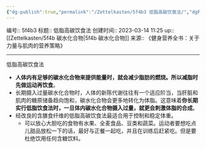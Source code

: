 ```yaml
---
{"dg-publish":true,"permalink":"/Zettelkasten/5f4b3 低脂高碳饮食法/","dgPassFrontmatter":true}
---
```


编号:: 5f4b3
标题:: 低脂高碳饮食法
创建时间:: 2023-03-14 11:25
up:: [[Zettelkasten/5f4b 碳水化合物\|5f4b 碳水化合物]]
来源:: 《健身营养全书：关于力量与肌肉的营养策略》

---
低脂高碳饮食法
- **人体内有足够的碳水化合物来提供能量时，就会减少脂肪的燃烧。所以减脂时先做运动再饮食**。
- 长期摄入过量碳水化合物时，人体的新陈代谢往往有一个适应阶当，当肝脏和肌肉的糖原储备趋向饱和，碳水化合物会更多地转化为体脂。这意味着**你长期实行低脂饮食法时，一旦体内碳水化合物摄入过量，就更会刺激体脂的合成**。
- 经改良的含膳食纤维的低脂高碳饮食法最适合用于控制和稳定体重。
	- 可以放心大胆吃的食物有水果、全麦食品、豆类和蔬菜。运动者要想吃点儿甜品放松一下的话，最好与正餐一起吃，并且在训练后赶紧吃。但是要杜绝饮用任何含糖饮料。